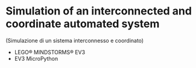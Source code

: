 # Simulation of an interconnected and coordinate automated system 
(Simulazione di un sistema interconnesso e coordinato)


- LEGO® MINDSTORMS® EV3
- EV3 MicroPython
